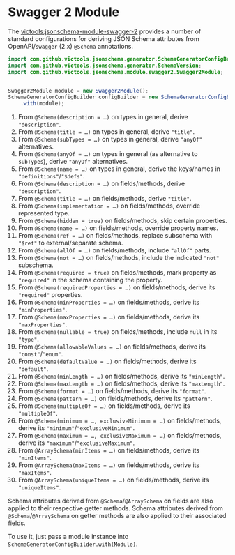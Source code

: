 # Swagger 2 Module
The [victools:jsonschema-module-swagger-2](https://github.com/victools/jsonschema-generator/tree/master/jsonschema-module-swagger-2) provides a number of standard configurations for deriving JSON Schema attributes from OpenAPI/`swagger` (2.x) `@Schema` annotations.

```java
import com.github.victools.jsonschema.generator.SchemaGeneratorConfigBuilder;
import com.github.victools.jsonschema.generator.SchemaVersion;
import com.github.victools.jsonschema.module.swagger2.Swagger2Module;


Swagger2Module module = new Swagger2Module();
SchemaGeneratorConfigBuilder configBuilder = new SchemaGeneratorConfigBuilder(SchemaVersion.DRAFT_2019_09)
    .with(module);
```

1. From `@Schema(description = …)` on types in general, derive `"description"`.
2. From `@Schema(title = …)` on types in general, derive `"title"`.
3. From `@Schema(subTypes = …)` on types in general, derive `"anyOf"` alternatives.
4. From `@Schema(anyOf = …)` on types in general (as alternative to `subTypes`), derive `"anyOf"` alternatives.
5. From `@Schema(name = …)` on types in general, derive the keys/names in `"definitions"`/`"$defs"`.
6. From `@Schema(description = …)` on fields/methods, derive `"description"`.
7. From `@Schema(title = …)` on fields/methods, derive `"title"`.
8. From `@Schema(implementation = …)` on fields/methods, override represented type.
9. From `@Schema(hidden = true)` on fields/methods, skip certain properties.
10. From `@Schema(name = …)` on fields/methods, override property names.
11. From `@Schema(ref = …)` on fields/methods, replace subschema with `"$ref"` to external/separate schema.
12. From `@Schema(allOf = …)` on fields/methods, include `"allOf"` parts.
13. From `@Schema(not = …)` on fields/methods, include the indicated `"not"` subschema.
14. From `@Schema(required = true)` on fields/methods, mark property as `"required"` in the schema containing the property.
15. From `@Schema(requiredProperties = …)` on fields/methods, derive its `"required"` properties.
16. From `@Schema(minProperties = …)` on fields/methods, derive its `"minProperties"`.
17. From `@Schema(maxProperties = …)` on fields/methods, derive its `"maxProperties"`.
18. From `@Schema(nullable = true)` on fields/methods, include `null` in its `"type"`.
19. From `@Schema(allowableValues = …)` on fields/methods, derive its `"const"`/`"enum"`.
20. From `@Schema(defaultValue = …)` on fields/methods, derive its `"default"`.
21. From `@Schema(minLength = …)` on fields/methods, derive its `"minLength"`.
22. From `@Schema(maxLength = …)` on fields/methods, derive its `"maxLength"`.
23. From `@Schema(format = …)` on fields/methods, derive its `"format"`.
24. From `@Schema(pattern = …)` on fields/methods, derive its `"pattern"`.
25. From `@Schema(multipleOf = …)` on fields/methods, derive its `"multipleOf"`.
26. From `@Schema(minimum = …, exclusiveMinimum = …)` on fields/methods, derive its `"minimum"`/`"exclusiveMinimum"`.
27. From `@Schema(maximum = …, exclusiveMaximum = …)` on fields/methods, derive its `"maximum"`/`"exclusiveMaximum"`.
28. From `@ArraySchema(minItems = …)` on fields/methods, derive its `"minItems"`.
29. From `@ArraySchema(maxItems = …)` on fields/methods, derive its `"maxItems"`.
30. From `@ArraySchema(uniqueItems = …)` on fields/methods, derive its `"uniqueItems"`.

Schema attributes derived from `@Schema`/`@ArraySchema` on fields are also applied to their respective getter methods.
Schema attributes derived from `@Schema`/`@ArraySchema` on getter methods are also applied to their associated fields.

To use it, just pass a module instance into `SchemaGeneratorConfigBuilder.with(Module)`.
